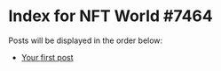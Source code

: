 # Index for NFT World #7464
Posts will be displayed in the order below:

- [Your first post](./001-first.md)

